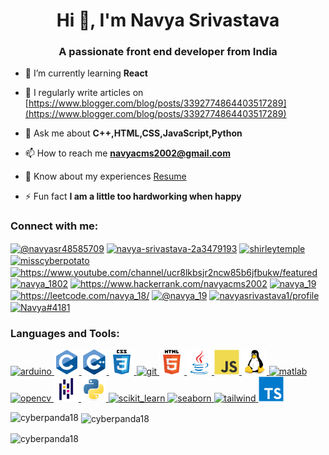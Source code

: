 <h1 align="center">Hi 👋, I'm Navya Srivastava</h1>
<h3 align="center">A passionate front end developer from India</h3>

- 🌱 I’m currently learning **React**

- 📝 I regularly write articles on [https://www.blogger.com/blog/posts/3392774864403517289](https://www.blogger.com/blog/posts/3392774864403517289)

- 💬 Ask me about **C++,HTML,CSS,JavaScript,Python**

- 📫 How to reach me **navyacms2002@gmail.com**

- 📄 Know about my experiences [Resume]([shorturl.at/dflO1](https://docs.google.com/document/d/1RvBfoab5AhMS7YIF9OTbCjI_l7gmKU_q/edit?usp=sharing&ouid=111567536834650193585&rtpof=true&sd=true))

- ⚡ Fun fact **I am a little too hardworking when happy**

<h3 align="left">Connect with me:</h3>
<p align="left">
<a href="https://twitter.com/@navyasr48585709" target="blank"><img align="center" src="https://raw.githubusercontent.com/rahuldkjain/github-profile-readme-generator/master/src/images/icons/Social/twitter.svg" alt="@navyasr48585709" height="30" width="40" /></a>
<a href="https://linkedin.com/in/navya-srivastava-2a3479193" target="blank"><img align="center" src="https://raw.githubusercontent.com/rahuldkjain/github-profile-readme-generator/master/src/images/icons/Social/linked-in-alt.svg" alt="navya-srivastava-2a3479193" height="30" width="40" /></a>
<a href="https://kaggle.com/shirleytemple" target="blank"><img align="center" src="https://raw.githubusercontent.com/rahuldkjain/github-profile-readme-generator/master/src/images/icons/Social/kaggle.svg" alt="shirleytemple" height="30" width="40" /></a>
<a href="https://instagram.com/misscyberpotato" target="blank"><img align="center" src="https://raw.githubusercontent.com/rahuldkjain/github-profile-readme-generator/master/src/images/icons/Social/instagram.svg" alt="misscyberpotato" height="30" width="40" /></a>
<a href="https://www.youtube.com/c/https://www.youtube.com/channel/ucr8lkbsjr2ncw85b6jfbukw/featured" target="blank"><img align="center" src="https://raw.githubusercontent.com/rahuldkjain/github-profile-readme-generator/master/src/images/icons/Social/youtube.svg" alt="https://www.youtube.com/channel/ucr8lkbsjr2ncw85b6jfbukw/featured" height="30" width="40" /></a>
<a href="https://www.codechef.com/users/navya_1802" target="blank"><img align="center" src="https://cdn.jsdelivr.net/npm/simple-icons@3.1.0/icons/codechef.svg" alt="navya_1802" height="30" width="40" /></a>
<a href="https://www.hackerrank.com/https://www.hackerrank.com/navyacms2002" target="blank"><img align="center" src="https://raw.githubusercontent.com/rahuldkjain/github-profile-readme-generator/master/src/images/icons/Social/hackerrank.svg" alt="https://www.hackerrank.com/navyacms2002" height="30" width="40" /></a>
<a href="https://codeforces.com/profile/navya_19" target="blank"><img align="center" src="https://raw.githubusercontent.com/rahuldkjain/github-profile-readme-generator/master/src/images/icons/Social/codeforces.svg" alt="navya_19" height="30" width="40" /></a>
<a href="https://www.leetcode.com/https://leetcode.com/navya_18/" target="blank"><img align="center" src="https://raw.githubusercontent.com/rahuldkjain/github-profile-readme-generator/master/src/images/icons/Social/leet-code.svg" alt="https://leetcode.com/navya_18/" height="30" width="40" /></a>
<a href="https://www.hackerearth.com/@navya_19" target="blank"><img align="center" src="https://raw.githubusercontent.com/rahuldkjain/github-profile-readme-generator/master/src/images/icons/Social/hackerearth.svg" alt="@navya_19" height="30" width="40" /></a>
<a href="https://auth.geeksforgeeks.org/user/navyasrivastava1/profile" target="blank"><img align="center" src="https://raw.githubusercontent.com/rahuldkjain/github-profile-readme-generator/master/src/images/icons/Social/geeks-for-geeks.svg" alt="navyasrivastava1/profile" height="30" width="40" /></a>
<a href="https://discord.gg/Navya#4181" target="blank"><img align="center" src="https://raw.githubusercontent.com/rahuldkjain/github-profile-readme-generator/master/src/images/icons/Social/discord.svg" alt="Navya#4181" height="30" width="40" /></a>
</p>

<h3 align="left">Languages and Tools:</h3>
<p align="left"> <a href="https://www.arduino.cc/" target="_blank" rel="noreferrer"> <img src="https://cdn.worldvectorlogo.com/logos/arduino-1.svg" alt="arduino" width="40" height="40"/> </a> <a href="https://www.cprogramming.com/" target="_blank" rel="noreferrer"> <img src="https://raw.githubusercontent.com/devicons/devicon/master/icons/c/c-original.svg" alt="c" width="40" height="40"/> </a> <a href="https://www.w3schools.com/cpp/" target="_blank" rel="noreferrer"> <img src="https://raw.githubusercontent.com/devicons/devicon/master/icons/cplusplus/cplusplus-original.svg" alt="cplusplus" width="40" height="40"/> </a> <a href="https://www.w3schools.com/css/" target="_blank" rel="noreferrer"> <img src="https://raw.githubusercontent.com/devicons/devicon/master/icons/css3/css3-original-wordmark.svg" alt="css3" width="40" height="40"/> </a> <a href="https://git-scm.com/" target="_blank" rel="noreferrer"> <img src="https://www.vectorlogo.zone/logos/git-scm/git-scm-icon.svg" alt="git" width="40" height="40"/> </a> <a href="https://www.w3.org/html/" target="_blank" rel="noreferrer"> <img src="https://raw.githubusercontent.com/devicons/devicon/master/icons/html5/html5-original-wordmark.svg" alt="html5" width="40" height="40"/> </a> <a href="https://www.java.com" target="_blank" rel="noreferrer"> <img src="https://raw.githubusercontent.com/devicons/devicon/master/icons/java/java-original.svg" alt="java" width="40" height="40"/> </a> <a href="https://developer.mozilla.org/en-US/docs/Web/JavaScript" target="_blank" rel="noreferrer"> <img src="https://raw.githubusercontent.com/devicons/devicon/master/icons/javascript/javascript-original.svg" alt="javascript" width="40" height="40"/> </a> <a href="https://www.linux.org/" target="_blank" rel="noreferrer"> <img src="https://raw.githubusercontent.com/devicons/devicon/master/icons/linux/linux-original.svg" alt="linux" width="40" height="40"/> </a> <a href="https://www.mathworks.com/" target="_blank" rel="noreferrer"> <img src="https://upload.wikimedia.org/wikipedia/commons/2/21/Matlab_Logo.png" alt="matlab" width="40" height="40"/> </a> <a href="https://opencv.org/" target="_blank" rel="noreferrer"> <img src="https://www.vectorlogo.zone/logos/opencv/opencv-icon.svg" alt="opencv" width="40" height="40"/> </a> <a href="https://pandas.pydata.org/" target="_blank" rel="noreferrer"> <img src="https://raw.githubusercontent.com/devicons/devicon/2ae2a900d2f041da66e950e4d48052658d850630/icons/pandas/pandas-original.svg" alt="pandas" width="40" height="40"/> </a> <a href="https://www.python.org" target="_blank" rel="noreferrer"> <img src="https://raw.githubusercontent.com/devicons/devicon/master/icons/python/python-original.svg" alt="python" width="40" height="40"/> </a> <a href="https://scikit-learn.org/" target="_blank" rel="noreferrer"> <img src="https://upload.wikimedia.org/wikipedia/commons/0/05/Scikit_learn_logo_small.svg" alt="scikit_learn" width="40" height="40"/> </a> <a href="https://seaborn.pydata.org/" target="_blank" rel="noreferrer"> <img src="https://seaborn.pydata.org/_images/logo-mark-lightbg.svg" alt="seaborn" width="40" height="40"/> </a> <a href="https://tailwindcss.com/" target="_blank" rel="noreferrer"> <img src="https://www.vectorlogo.zone/logos/tailwindcss/tailwindcss-icon.svg" alt="tailwind" width="40" height="40"/> </a> <a href="https://www.typescriptlang.org/" target="_blank" rel="noreferrer"> <img src="https://raw.githubusercontent.com/devicons/devicon/master/icons/typescript/typescript-original.svg" alt="typescript" width="40" height="40"/> </a> </p>

<p><img align="left" src="https://github-readme-stats.vercel.app/api/top-langs?username=cyberpanda18&show_icons=true&locale=en&layout=compact" alt="cyberpanda18" /></p>

<p>&nbsp;<img align="center" src="https://github-readme-stats.vercel.app/api?username=cyberpanda18&show_icons=true&locale=en" alt="cyberpanda18" /></p>

<p><img align="center" src="https://github-readme-streak-stats.herokuapp.com/?user=cyberpanda18&" alt="cyberpanda18" /></p>
